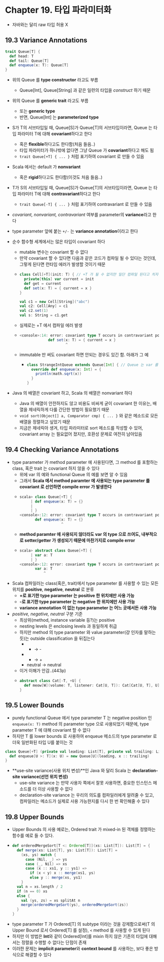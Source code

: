 # Chapter 19. 타입 파라미터화 

* 자바와는 달리 raw 타입 허용 X

## 19.3 Variance Annotations

```scala
trait Queue[T] {
  def head: T
  def tail: Queue[T]
  def enqueue(x: T): Queue[T]
}
```
* 위의 Queue 를 **type constructor** 라고도 부름
  * Queue[Int], Queue[String] 과 같은 일련의 타입을 *construct* 하기 때문
* 위의 Queue 를 **generic trait** 라고도 부름
  * 또는 **generic type**
  * 반면, Queue[Int] 는 **parameterized type**
  
* S가 T의 서브타입일 때, Queue[S]가 Queue[T]의 서브타입이라면, Queue 는 타입 파라미터 T에 대해 **covariant**하다고 한다
  * 혹은 **flexible**하다고도 한다함(처음 들음..)
  * 타입 파라미터가 하나밖에 없다면 그냥 Queue 가 **covariant**하다고 해도 됨
  * `trait Queue[+T] { ... }` 처럼 표기하여 covariant 로 만들 수 있음
* Scala 에서는 default 가 **nonvariant**
  * 혹은 **rigid**하다고도 한다함(이것도 처음 들음..)
* T가 S의 서브타입일 때, Queue[S]가 Queue[T]의 서브타입이라면, Queue 는 타입 파라미터 T에 대해 **contravariant**하다고 한다
  * `trait Queue[-T] { ... }` 처럼 표기하여 contravariant 로 만들 수 있음
* *covariant, nonvariant, contravariant* 여부를 parameter의 **variance**라고 한다 
* type parameter 앞에 붙는 `+/-` 는 **variance annotation**이라고 한다
* 순수 함수형 세계에서는 많은 타입이 covariant 하다
  * mutable 변수는 covariant 할 수 없다
  * 만약 covariant 할 수 있다면 다음과 같은 코드가 컴파일 될 수 있다는 것인데, 그렇게 된다면 런타임 에러가 발생할 것이기 때문
  * ```scala
    class Cell[+T](init: T) { // +T 가 될 수 없지만 일단 컴파일 된다고 치자!
      private[this] var current = init
      def get = current
      def set(x: T) = { current = x }
    }
    
    val c1 = new Cell[String]("abc")
    val c2: Cell[Any] = c1
    val c2.set(1)
    val s: String = c1.get
    ```
  * 실제로는 +T 에서 컴파일 에러 발생
  * ```scala
    <console>:14: error: covariant type T occurs in contravariant position in type T of value x
                 def set(x: T) = { current = x }
                         ^
    ```
  * immutable 만 써도 covariant 하면 안되는 경우도 있긴 함. 아래가 그 예
    * ```scala
      class StrangeIntQueue extends Queue[Int] { // Queue 는 var 를 사용하지 않은 purely functional Queue (궁금증: var 를 써도 purely functional 하다고 할 수 있나? 함수가 pure 한거 말고, class 가 purely functional 하기 위한 조건은 무엇인가?)
        override def enqueue(x: Int) = {
          println(math.sqrt(x))
        }
      }
      ```
* Java 의 배열은 covariant 하고, Scala 의 배열은 nonvariant 하다
  * Java 의 배열이 안전하지도 않고 비용도 비싸게 굳이 covariant 한 이유는, 배열을 제네릭하게 다룰 간단한 방법이 필요했기 때문
  * `void sort(Object[] a, Comparator cmp) { ... }` 와 같은 메소드로 모든 배열을 정렬하고 싶었기 때문
  * 지금은 제네릭아 생겨, 타입 파라미터로 sort 메소드를 작성할 수 있어, covariant array 는 필요없어 졌지만, 호환성 문제로 여전히 남아있음

## 19.4 Checking Variance Annotations
* type parameter 가 method parameter 에 사용된다면, 그 method 를 포함하는 class, 혹은 trait 는 covariant 하지 않을 수 있다
  * 위에 var 의 예와 functional Queue 의 예를 보면 알 수 있음
  * 그래서 **Scala 에서 method paramter 에 사용되는 type parameter 를 covariant 로 선언하면 compile error 가 발생한다**
  * ```scala
    scala> class Queue[+T] {
         | def enqueue(x: T) = {}
         |
         | }
    <console>:12: error: covariant type T occurs in contravariant position in type T of value x
           def enqueue(x: T) = {}
                       ^
    ```
  * **method paramter 에 사용되지 않더라도 var 의 type 으로 쓰여도, 내부적으로 setter/getter 가 생성되기 때문에 마찬가지로 compile error**
  * ```scala
    scala> abstract class Queue[+T] {
         | var a: T
         | }
    <console>:12: error: covariant type T occurs in contravariant position in type T of value a_=
           var a: T
               ^
    ```
* Scala 컴파일러는 class(혹은, trait)에서 type parameter 를 사용할 수 있는 모든 위치를 **positive**, **negative**, **neutral** 로 분류
  * **+로 표기한 type parameter 는 positive 한 위치에만 사용 가능**
  * **-로 표기한 type parameter 는 negative 한 위치에만 사용 가능**
  * **variance annotation 이 없는 type parameter 는 어느 곳에서든 사용 가능**
* *positive, negative, neutral* 구분 기준
  * 최상위(method, instance variable 등?)는 positive
  * nesting levels 은 enclosing levels 과 동일하게 취급
  * 하지만 method 의 type parameter 와 value parameter(걍 인자를 말하는듯)는 outside classification 을 뒤집는다
    * + -> -
    * - -> +
    * neutral -> neutral
  * 이거 이해가 안감..(443p)
  * ```scala
    abstract class Cat[-T, +U] {
      def meow[W](volume: T, listener: Cat[U, T]): Cat[Cat[U, T], U]
    }
    ```  
## 19.5 Lower Bounds
* purely functional Queue 에서 type parameter T 는 negative position 인 `enqueue(x: T)` method 의 parameter type 으로 사용되었기 때문에, type parameter T 에 대해 covariant 할 수 없다
* 하지만 T 를 lower bounds 로 사용하여 enqueue 메소드의 type parameter 로 더욱 일반화된 타입 U를 붙이는 것
```scala
class Queue[+T] (private val leading: List[T], private val trailing: List[T]) {
  def enqueue[U >: T](x: U) = new Queue[U](leading, x :: trailing)
}
``` 
* **use-site variance(사용 위치 변성)**인 Java 와 달리 Scala 는 **declaration-site variance(선언 위치 변성)**
  * use-site variance 는 만약 사용자 쪽에서 잘못 사용하면, 중요한 인스턴스 메소드를 더 이상 사용할 수 없다
  * declaration-site variance 는 우리의 의도를 컴파일러에게 알려줄 수 있고, 컴파일러는 메소드가 실제로 사용 가능한지를 다시 한 번 확인해줄 수 있다

## 19.8 Upper Bounds
* Upper Bounds 의 사용 예로는, Ordered trait 가 mixed-in 된 객체를 정렬하는 함수를 예로 들 수 있다.
* ```scala
  def orderedMergeSort[T <: Ordered[T]](xs: List[T]): List[T] = {
    def merge(xs: List[T], ys: List[T]): List[T] =
      (xs, ys) match {
        case (Nil, _) => ys
        case (_, Nil) => xs
        case (x :: xs1, y :: ys1) =>
          if (x < y) x :: merge(xs1, ys)
          else y :: merge(xs, ys1)
      }
    val n = xs.length / 2
    if (n == 0) xs
    else {
      val (ys, zs) = xs splitAt n
      merge(orderedMergeSort(ys), orderedMergeSort(zs))
    }
  } 
  ```
* type parameter T 가 Ordered[T] 의 subtype 이라는 것을 강제함으로써(T 의 Upper Bound 로서 Ordered[T] 를 설정), `<` method 를 사용할 수 있게 된다
* 하지만 이 방법은 **Int**와 같이 Ordered[Int]를 mixin 하지 않은 기존의 타입에 대해서는 정렬을 수행할 수 없다는 단점이 존재
* 이러한 문제는 **implicit parameter**와 **context bound** 를 사용하는, 보다 좋은 방식으로 해결할 수 있다
